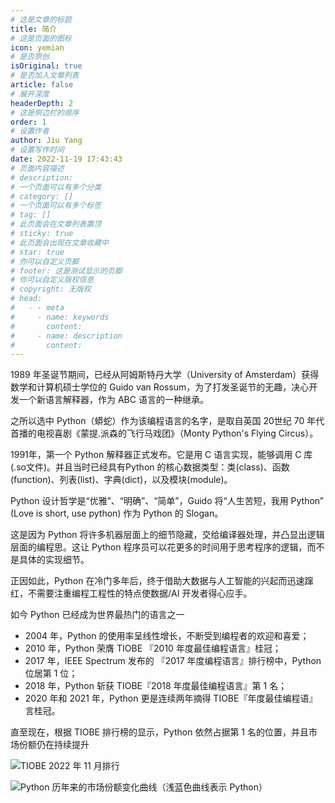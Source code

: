 ```yaml
---
# 这是文章的标题
title: 简介
# 这是页面的图标
icon: yemian
# 是否原创
isOriginal: true
# 是否加入文章列表
article: false
# 展开深度
headerDepth: 2
# 这是侧边栏的顺序
order: 1
# 设置作者
author: Jiu Yang
# 设置写作时间
date: 2022-11-19 17:43:43
# 页面内容描述
# description: 
# 一个页面可以有多个分类
# category: []
# 一个页面可以有多个标签
# tag: []
# 此页面会在文章列表置顶
# sticky: true
# 此页面会出现在文章收藏中
# star: true
# 你可以自定义页脚
# footer: 这是测试显示的页脚
# 你可以自定义版权信息
# copyright: 无版权
# head:
#   - - meta
#     - name: keywords
#       content: 
#     - name: description
#       content: 
---
```


 1989 年圣诞节期间，已经从阿姆斯特丹大学（University of Amsterdam）获得数学和计算机硕士学位的 Guido van Rossum，为了打发圣诞节的无趣，决心开发一个新语言解释器，作为 ABC 语言的一种继承。

之所以选中 Python（蟒蛇）作为该编程语言的名字，是取自英国 20世纪 70 年代首播的电视喜剧《蒙提.派森的飞行马戏团》（Monty Python's Flying Circus）。

1991年，第一个 Python 解释器正式发布。它是用 C 语言实现，能够调用 C 库(.so文件)。并且当时已经具有Python 的核心数据类型：类(class)、函数(function)、列表(list)、字典(dict)，以及模块(module)。

Python 设计哲学是“优雅”、“明确”、“简单”，Guido 将“人生苦短，我用 Python” (Love is short, use python) 作为 Python 的 Slogan。

这是因为 Python 将许多机器层面上的细节隐藏，交给编译器处理，并凸显出逻辑层面的编程思。这让 Python 程序员可以花更多的时间用于思考程序的逻辑，而不是具体的实现细节。

正因如此，Python 在冷门多年后，终于借助大数据与人工智能的兴起而迅速蹿红，不需要注重编程工程性的特点使数据/AI 开发者得心应手。

如今 Python 已经成为世界最热门的语言之一

-   2004 年，Python 的使用率呈线性增长，不断受到编程者的欢迎和喜爱；
-   2010 年，Python 荣膺 TIOBE 『2010 年度最佳编程语言』桂冠；
-   2017 年，IEEE Spectrum 发布的 『2017 年度编程语言』排行榜中，Python 位居第 1 位；
-   2018 年，Python 斩获 TIOBE『2018 年度最佳编程语言』第 1 名；
-   2020 年和 2021 年，Python 更是连续两年摘得 TIOBE『年度最佳编程语』言桂冠。

直至现在，根据 TIOBE 排行榜的显示，Python 依然占据第 1 名的位置，并且市场份额仍在持续提升

![TIOBE 2022 年 11 月排行]( https://static.iamjy.com/blog-images/202211191755250.png "TIOBE 2022年11月排行")


![Python 历年来的市场份额变化曲线（浅蓝色曲线表示 Python）]( https://static.iamjy.com/blog-images/202211201017263.png "Python 历年来的市场份额变化曲线（浅蓝色曲线表示 Python）")
